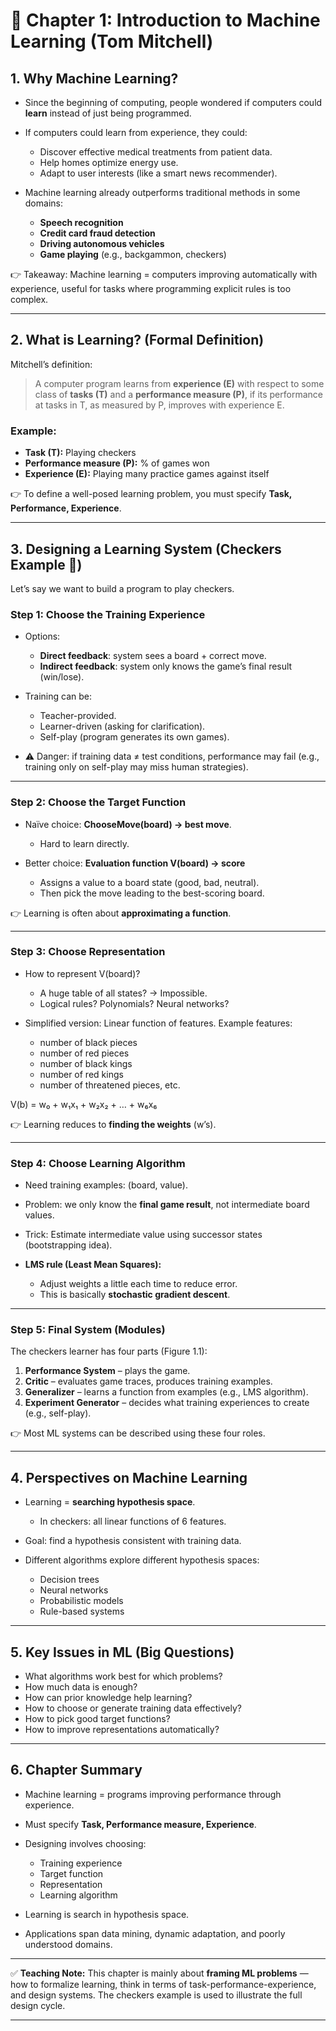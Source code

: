 # 📘 Chapter 1: Introduction to Machine Learning (Tom Mitchell)

## 1. Why Machine Learning?

* Since the beginning of computing, people wondered if computers could **learn** instead of just being programmed.
* If computers could learn from experience, they could:

  * Discover effective medical treatments from patient data.
  * Help homes optimize energy use.
  * Adapt to user interests (like a smart news recommender).
* Machine learning already outperforms traditional methods in some domains:

  * **Speech recognition**
  * **Credit card fraud detection**
  * **Driving autonomous vehicles**
  * **Game playing** (e.g., backgammon, checkers)

👉 Takeaway: Machine learning = computers improving automatically with experience, useful for tasks where programming explicit rules is too complex.

---

## 2. What is Learning? (Formal Definition)

Mitchell’s definition:

> A computer program learns from **experience (E)** with respect to some class of **tasks (T)** and a **performance measure (P)**, if its performance at tasks in T, as measured by P, improves with experience E.

### Example:

* **Task (T):** Playing checkers
* **Performance measure (P):** % of games won
* **Experience (E):** Playing many practice games against itself

👉 To define a well-posed learning problem, you must specify **Task, Performance, Experience**.

---

## 3. Designing a Learning System (Checkers Example 🏁)

Let’s say we want to build a program to play checkers.

### Step 1: Choose the Training Experience

* Options:

  * **Direct feedback**: system sees a board + correct move.
  * **Indirect feedback**: system only knows the game’s final result (win/lose).
* Training can be:

  * Teacher-provided.
  * Learner-driven (asking for clarification).
  * Self-play (program generates its own games).
* ⚠️ Danger: if training data ≠ test conditions, performance may fail (e.g., training only on self-play may miss human strategies).

---

### Step 2: Choose the Target Function

* Naïve choice: **ChooseMove(board) → best move**.

  * Hard to learn directly.
* Better choice: **Evaluation function V(board) → score**

  * Assigns a value to a board state (good, bad, neutral).
  * Then pick the move leading to the best-scoring board.

👉 Learning is often about **approximating a function**.

---

### Step 3: Choose Representation

* How to represent V(board)?

  * A huge table of all states? → Impossible.
  * Logical rules? Polynomials? Neural networks?
* Simplified version: Linear function of features.
  Example features:

  * number of black pieces
  * number of red pieces
  * number of black kings
  * number of red kings
  * number of threatened pieces, etc.

V(b) = w₀ + w₁x₁ + w₂x₂ + … + w₆x₆

👉 Learning reduces to **finding the weights** (w’s).

---

### Step 4: Choose Learning Algorithm

* Need training examples: (board, value).
* Problem: we only know the **final game result**, not intermediate board values.
* Trick: Estimate intermediate value using successor states (bootstrapping idea).
* **LMS rule (Least Mean Squares):**

  * Adjust weights a little each time to reduce error.
  * This is basically **stochastic gradient descent**.

---

### Step 5: Final System (Modules)

The checkers learner has four parts (Figure 1.1):

1. **Performance System** – plays the game.
2. **Critic** – evaluates game traces, produces training examples.
3. **Generalizer** – learns a function from examples (e.g., LMS algorithm).
4. **Experiment Generator** – decides what training experiences to create (e.g., self-play).

👉 Most ML systems can be described using these four roles.

---

## 4. Perspectives on Machine Learning

* Learning = **searching hypothesis space**.

  * In checkers: all linear functions of 6 features.
* Goal: find a hypothesis consistent with training data.
* Different algorithms explore different hypothesis spaces:

  * Decision trees
  * Neural networks
  * Probabilistic models
  * Rule-based systems

---

## 5. Key Issues in ML (Big Questions)

* What algorithms work best for which problems?
* How much data is enough?
* How can prior knowledge help learning?
* How to choose or generate training data effectively?
* How to pick good target functions?
* How to improve representations automatically?

---

## 6. Chapter Summary

* Machine learning = programs improving performance through experience.
* Must specify **Task, Performance measure, Experience**.
* Designing involves choosing:

  * Training experience
  * Target function
  * Representation
  * Learning algorithm
* Learning is search in hypothesis space.
* Applications span data mining, dynamic adaptation, and poorly understood domains.

---

✅ **Teaching Note:**
This chapter is mainly about **framing ML problems** — how to formalize learning, think in terms of task-performance-experience, and design systems. The checkers example is used to illustrate the full design cycle.

---


